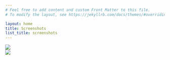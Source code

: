 ```yaml
---
# Feel free to add content and custom Front Matter to this file.
# To modify the layout, see https://jekyllrb.com/docs/themes/#overriding-theme-defaults

layout: home
title: Screenshots
list_title: screenshots
---
```


<div class="post-image">
    <a href="/assets/images/screenshot-01.png" target="_blank">
        <img src="/assets/images/screenshot-01.png"  />
    </a>
</div>

<div class="post-image">
    <a href="/assets/marketing/screenshot_1920x1080_2024-07-09_19-40-38.png" target="_blank">
        <img src="/assets/marketing/screenshot_1920x1080_2024-07-09_19-40-38.png"  />
    </a>
</div>


